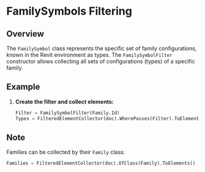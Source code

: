 # FamilySymbols Filtering

## Overview
The `FamilySymbol` class represents the specific set of family configurations, known in the Revit environment as types. The `FamilySymbolFilter` constructor allows collecting all sets of configurations (types) of a specific family.

## Example
1. **Create the filter and collect elements:**
    ```python
    Filter = FamilySymbolFilter(Family.Id)
    Types = FilteredElementCollector(doc).WherePasses(Filter).ToElements()
    ```

## Note
Families can be collected by their `Family` class:
```python
Families = FilteredElementCollector(doc).OfClass(Family).ToElements()
```
